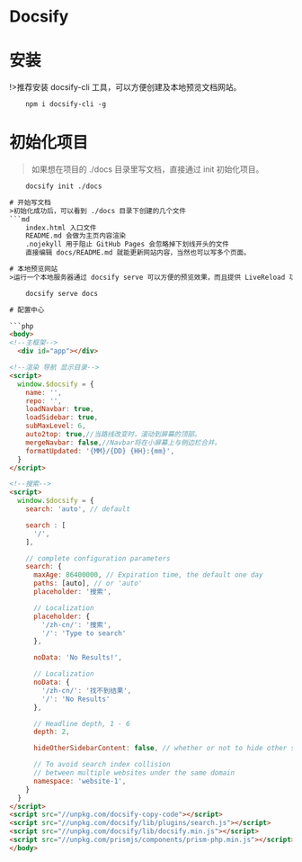 # Docsify

# 安装
!>推荐安装 docsify-cli 工具，可以方便创建及本地预览文档网站。
```
	npm i docsify-cli -g
```

# 初始化项目
>如果想在项目的 ./docs 目录里写文档，直接通过 init 初始化项目。
```html
	docsify init ./docs

# 开始写文档
>初始化成功后，可以看到 ./docs 目录下创建的几个文件
```md
	index.html 入口文件
	README.md 会做为主页内容渲染
	.nojekyll 用于阻止 GitHub Pages 会忽略掉下划线开头的文件
	直接编辑 docs/README.md 就能更新网站内容，当然也可以写多个页面。

# 本地预览网站
>运行一个本地服务器通过 docsify serve 可以方便的预览效果，而且提供 LiveReload 功能，可以让实时的预览。默认访问 http://localhost:3000 。

	docsify serve docs

# 配置中心

```php
<body>
<!--主框架-->
  <div id="app"></div>

<!--渲染 导航 显示目录-->
<script>
  window.$docsify = {
    name: '',
    repo: '',
    loadNavbar: true,
    loadSidebar: true,
    subMaxLevel: 6,
	auto2top: true,//当路线改变时，滚动到屏幕的顶部。
	mergeNavbar: false,//Navbar将在小屏幕上与侧边栏合并。
	formatUpdated: '{MM}/{DD} {HH}:{mm}',
  }
</script>

<!--搜索-->
<script>
  window.$docsify = {
    search: 'auto', // default

    search : [
      '/', 
    ],

    // complete configuration parameters
    search: {
      maxAge: 86400000, // Expiration time, the default one day
      paths: [auto], // or 'auto'
      placeholder: '搜索',

      // Localization
      placeholder: {
        '/zh-cn/': '搜索',
        '/': 'Type to search'
      },

      noData: 'No Results!',

      // Localization
      noData: {
        '/zh-cn/': '找不到结果',
        '/': 'No Results'
      },

      // Headline depth, 1 - 6
      depth: 2,

      hideOtherSidebarContent: false, // whether or not to hide other sidebar content

      // To avoid search index collision
      // between multiple websites under the same domain
      namespace: 'website-1',
    }
  }
</script>
<script src="//unpkg.com/docsify-copy-code"></script>
<script src="//unpkg.com/docsify/lib/plugins/search.js"></script>
<script src="//unpkg.com/docsify/lib/docsify.min.js"></script>
<script src="//unpkg.com/prismjs/components/prism-php.min.js"></script>
</body>
```
